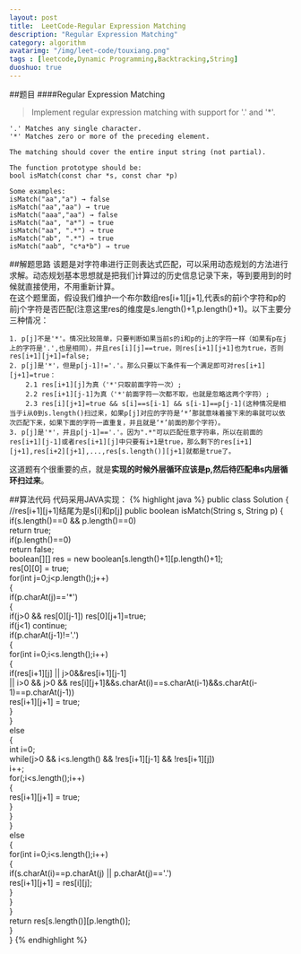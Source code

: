 ```yaml
---
layout: post
title:  LeetCode-Regular Expression Matching
description: "Regular Expression Matching"
category: algorithm
avatarimg: "/img/leet-code/touxiang.png"
tags : [leetcode,Dynamic Programming,Backtracking,String]
duoshuo: true
---
```

##题目
####Regular Expression Matching
>Implement regular expression matching with support for '.' and '*'.

	'.' Matches any single character.
	'*' Matches zero or more of the preceding element.

	The matching should cover the entire input string (not partial).

	The function prototype should be:
	bool isMatch(const char *s, const char *p)

	Some examples:
	isMatch("aa","a") → false
	isMatch("aa","aa") → true
	isMatch("aaa","aa") → false
	isMatch("aa", "a*") → true
	isMatch("aa", ".*") → true
	isMatch("ab", ".*") → true
	isMatch("aab", "c*a*b") → true

<!-- more -->

##解题思路
该题是对字符串进行正则表达式匹配，可以采用动态规划的方法进行求解。动态规划基本思想就是把我们计算过的历史信息记录下来，等到要用到的时候就直接使用，不用重新计算。  
在这个题里面，假设我们维护一个布尔数组res[i+1][j+1],代表s的前i个字符和p的前j个字符是否匹配(注意这里res的维度是s.length()+1,p.length()+1)。以下主要分三种情况：  
	 
	1. p[j]不是'*'。情况比较简单，只要判断如果当前s的i和p的j上的字符一样（如果有p在j上的字符是'.',也是相同），并且res[i][j]==true，则res[i+1][j+1]也为true，否则res[i+1][j+1]=false; 
	2. p[j]是'*'，但是p[j-1]!='.'。那么只要以下条件有一个满足即可对res[i+1][j+1]=true： 
    	2.1 res[i+1][j]为真（'*'只取前面字符一次）; 
    	2.2 res[i+1][j-1]为真（'*'前面字符一次都不取，也就是忽略这两个字符）; 
        2.3 res[i][j+1]=true && s[i]==s[i-1] && s[i-1]==p[j-1](这种情况是相当于i从0到s.length()扫过来，如果p[j]对应的字符是‘*’那就意味着接下来的串就可以依次匹配下来，如果下面的字符一直重复，并且就是‘*’前面的那个字符）。 
	3. p[j]是'*'，并且p[j-1]=='.'。因为".*"可以匹配任意字符串，所以在前面的res[i+1][j-1]或者res[i+1][j]中只要有i+1是true，那么剩下的res[i+1][j+1],res[i+2][j+1],...,res[s.length()][j+1]就都是true了。 
这道题有个很重要的点，就是**实现的时候外层循环应该是p,然后待匹配串s内层循环扫过来**。

##算法代码
代码采用JAVA实现：
{% highlight java %}
public class Solution {
    //res[i+1][j+1]结尾为是s[i]和p[j]
   public boolean isMatch(String s, String p) {  
        if(s.length()==0 && p.length()==0)  
            return true;  
        if(p.length()==0)  
            return false;  
        boolean[][] res = new boolean[s.length()+1][p.length()+1];  
        res[0][0] = true;  
        for(int j=0;j<p.length();j++)  
        {  
            if(p.charAt(j)=='*')  
            {  
                if(j>0 && res[0][j-1]) res[0][j+1]=true;  
                if(j<1) continue;  
                if(p.charAt(j-1)!='.')  
                {  
                    for(int i=0;i<s.length();i++)  
                    {  
                        if(res[i+1][j] || j>0&&res[i+1][j-1]   
                        || i>0 && j>0 && res[i][j+1]&&s.charAt(i)==s.charAt(i-1)&&s.charAt(i-1)==p.charAt(j-1))  
                            res[i+1][j+1] = true;  
                    }  
                }  
                else  
                {  
                    int i=0;  
                    while(j>0 && i<s.length() && !res[i+1][j-1] && !res[i+1][j])  
                        i++;  
                    for(;i<s.length();i++)  
                    {  
                        res[i+1][j+1] = true;  
                    }  
                }  
            }  
            else  
            {  
                for(int i=0;i<s.length();i++)  
                {  
                    if(s.charAt(i)==p.charAt(j) || p.charAt(j)=='.')  
                        res[i+1][j+1] = res[i][j];  
                }  
            }  
        }  
        return res[s.length()][p.length()];  
    }  
}
{% endhighlight %}

